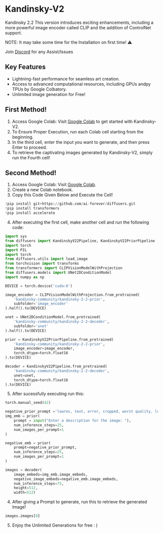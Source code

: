 # Kandinsky-V2

Kandinsky 2.2 This version introduces exciting enhancements, including a more powerful image encoder called CLIP and the addition of ControlNet support.

NOTE: It may take some time for the Installation on first time! ⚠️


Join [Discord](https://discord.gg/P9gGZaXWGR) for any Assist/Issues 


## Key Features

- Lightning-fast performance for seamless art creation.
- Access to advanced computational resources, including GPUs andpy  TPUs by Google Colbatory.
- Unlimited image generation for Free!
  
## First Method!
1. Access Google Colab: Visit <a href="https://colab.research.google.com/drive/15xE2n24B1UZfsIzfnNSCyh6rYr_AKWtb?usp=sharing" target="_blank">Google Colab</a> to get started with Kandinsky-V2.
2. To Ensure Proper Execution, run each Colab cell starting from the beginning.
3. In the third cell, enter the input you want to generate, and then press Enter to proceed.
4. To retrieve the captivating images generated by Kandinsky-V2, simply run the Fourth cell!


## Second Method!
1. Access Google Colab: Visit [Google Colab](https://colab.research.google.com/).
2. Create a new Colab notebook.
3. Copy this Code Given Below and Execute the Cell!


```python
!pip install git+https://github.com/ai-forever/diffusers.git
!pip install transformers
!pip install accelerate
```

4. After executing the first cell, make another cell and run the following code:

```python
import sys
from diffusers import KandinskyV22Pipeline, KandinskyV22PriorPipeline
import torch
import PIL
import torch
from diffusers.utils import load_image
from torchvision import transforms
from transformers import CLIPVisionModelWithProjection
from diffusers.models import UNet2DConditionModel
import numpy as np

DEVICE = torch.device('cuda:0')

image_encoder = CLIPVisionModelWithProjection.from_pretrained(
    'kandinsky-community/kandinsky-2-2-prior',
    subfolder='image_encoder'
).half().to(DEVICE)

unet = UNet2DConditionModel.from_pretrained(
    'kandinsky-community/kandinsky-2-2-decoder',
    subfolder='unet'
).half().to(DEVICE)

prior = KandinskyV22PriorPipeline.from_pretrained(
    'kandinsky-community/kandinsky-2-2-prior',
    image_encoder=image_encoder,
    torch_dtype=torch.float16
).to(DEVICE)

decoder = KandinskyV22Pipeline.from_pretrained(
    'kandinsky-community/kandinsky-2-2-decoder',
    unet=unet,
    torch_dtype=torch.float16
).to(DEVICE)
```


5. After sucessfully executing run this:
```python
torch.manual_seed(42)

negative_prior_prompt ='lowres, text, error, cropped, worst quality, low quality, jpeg artifacts, ugly, duplicate, morbid, mutilated, out of frame, extra fingers, mutated hands, poorly drawn hands, poorly drawn face, mutation, deformed, blurry, dehydrated, bad anatomy, bad proportions, extra limbs, cloned face, disfigured, gross proportions, malformed limbs, missing arms, missing legs, extra arms, extra legs, fused fingers, too many fingers, long neck, username, watermark, signature'
img_emb = prior(
    prompt = input("Enter a description for the image: "),
    num_inference_steps=25,
    num_images_per_prompt=1
)

negative_emb = prior(
    prompt=negative_prior_prompt,
    num_inference_steps=25,
    num_images_per_prompt=1
)

images = decoder(
    image_embeds=img_emb.image_embeds,
    negative_image_embeds=negative_emb.image_embeds,
    num_inference_steps=75,
    height=512,
    width=512)
```

4. After giving a Prompt to generate, run this to retrieve the generated Image!
```python
images.images[0] 
```

5. Enjoy the Unlimited Generations for free : )




